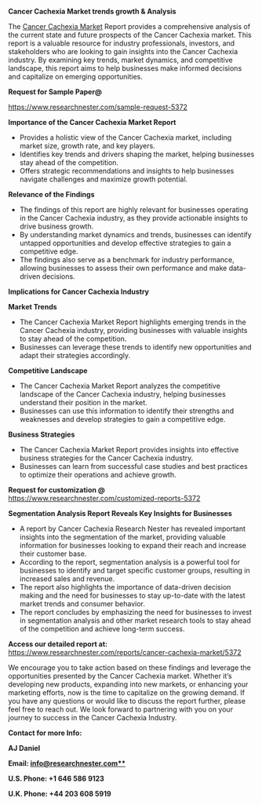 ﻿<a name="_hlk169704084"></a><a name="_hlk168649135"></a><a name="_hlk167721000"></a>**Cancer Cachexia Market trends growth & Analysis**

The [Cancer Cachexia Market](https://www.researchnester.com/reports/cancer-cachexia-market/5372) Report provides a comprehensive analysis of the current state and future prospects of the Cancer Cachexia market. This report is a valuable resource for industry professionals, investors, and stakeholders who are looking to gain insights into the Cancer Cachexia industry. By examining key trends, market dynamics, and competitive landscape, this report aims to help businesses make informed decisions and capitalize on emerging opportunities.

**Request for Sample Paper@**

<https://www.researchnester.com/sample-request-5372>



**Importance of the Cancer Cachexia Market Report**

- Provides a holistic view of the Cancer Cachexia market, including market size, growth rate, and key players.
- Identifies key trends and drivers shaping the market, helping businesses stay ahead of the competition.
- Offers strategic recommendations and insights to help businesses navigate challenges and maximize growth potential.

**Relevance of the Findings**	

- The findings of this report are highly relevant for businesses operating in the Cancer Cachexia industry, as they provide actionable insights to drive business growth.
- By understanding market dynamics and trends, businesses can identify untapped opportunities and develop effective strategies to gain a competitive edge.
- The findings also serve as a benchmark for industry performance, allowing businesses to assess their own performance and make data-driven decisions.

**Implications for Cancer Cachexia  Industry**

**Market Trends**

- The Cancer Cachexia Market Report highlights emerging trends in the Cancer Cachexia industry, providing businesses with valuable insights to stay ahead of the competition.
- Businesses can leverage these trends to identify new opportunities and adapt their strategies accordingly.

**Competitive Landscape**

- The Cancer Cachexia Market Report analyzes the competitive landscape of the Cancer Cachexia industry, helping businesses understand their position in the market.
- Businesses can use this information to identify their strengths and weaknesses and develop strategies to gain a competitive edge.

**Business Strategies**

- The Cancer Cachexia Market Report provides insights into effective business strategies for the Cancer Cachexia industry.
- Businesses can learn from successful case studies and best practices to optimize their operations and achieve growth.

**Request for customization @** <https://www.researchnester.com/customized-reports-5372>



**Segmentation Analysis Report Reveals Key Insights for Businesses**

- A report by Cancer Cachexia Research Nester has revealed important insights into the segmentation of the market, providing valuable information for businesses looking to expand their reach and increase their customer base.
- According to the report, segmentation analysis is a powerful tool for businesses to identify and target specific customer groups, resulting in increased sales and revenue.
- The report also highlights the importance of data-driven decision making and the need for businesses to stay up-to-date with the latest market trends and consumer behavior.
- The report concludes by emphasizing the need for businesses to invest in segmentation analysis and other market research tools to stay ahead of the competition and achieve long-term success.

**Access our detailed report at:** <https://www.researchnester.com/reports/cancer-cachexia-market/5372>

We encourage you to take action based on these findings and leverage the opportunities presented by the Cancer Cachexia market. Whether it’s developing new products, expanding into new markets, or enhancing your marketing efforts, now is the time to capitalize on the growing demand. If you have any questions or would like to discuss the report further, please feel free to reach out. We look forward to partnering with you on your journey to success in the Cancer Cachexia Industry.

**Contact for more Info:**

**AJ Daniel**

**Email: [info@researchnester.com**](mailto:info@researchnester.com)**

**U.S. Phone: +1 646 586 9123**

**U.K. Phone: +44 203 608 5919**



